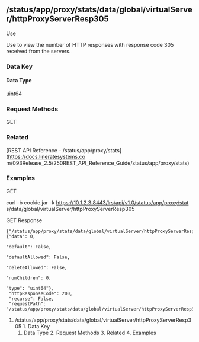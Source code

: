 ## /status/app/proxy/stats/data/global/virtualServer/httpProxyServerResp305

Use

Use to view the number of HTTP responses with response code 305 received from
the servers.

### Data Key

#### Data Type

uint64

### Request Methods

GET

### Related

[REST API Reference - /status/app/proxy/stats](https://docs.lineratesystems.co
m/093Release_2.5/250REST_API_Reference_Guide/status/app/proxy/stats)

### Examples

GET

curl -b cookie.jar -k https://10.1.2.3:8443/lrs/api/v1.0/status/app/proxy/stat
s/data/global/virtualServer/httpProxyServerResp305

GET Response

    
    {"/status/app/proxy/stats/data/global/virtualServer/httpProxyServerResp305": {"data": 0,
                                                                                "default": False,
                                                                                "defaultAllowed": False,
                                                                                "deleteAllowed": False,
                                                                                "numChildren": 0,
                                                                                "type": "uint64"},
     "httpResponseCode": 200,
     "recurse": False,
     "requestPath": "/status/app/proxy/stats/data/global/virtualServer/httpProxyServerResp305"}
    

  1. /status/app/proxy/stats/data/global/virtualServer/httpProxyServerResp305
    1. Data Key
      1. Data Type
    2. Request Methods
    3. Related
    4. Examples


